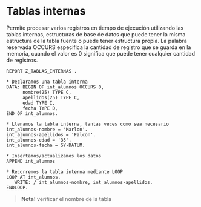 # Tablas internas
Permite procesar varios registros en tiempo de ejecución utilizando las tablas internas,
estructuras de base de datos
que puede tener la misma estructura de la tabla fuente
o puede tener estructura propia. La palabra reservada
OCCURS especifica la cantidad de registro que se
guarda en la memoria, cuando el valor es 0 significa
que puede tener cualquier cantidad de registros.

```
REPORT Z_TABLAS_INTERNAS .

* Declaramos una tabla interna
DATA: BEGIN OF int_alumnos OCCURS 0,
      nombre(25) TYPE C,
      apellidos(25) TYPE C,
      edad TYPE I,
      fecha TYPE D,
END OF int_alumnos.

* Llenamos la tabla interna, tantas veces como sea necesario
int_alumnos-nombre = 'Marlon'.
int_alumnos-apellidos = 'Falcon'.
int_alumnos-edad = '35'.
int_alumnos-fecha = SY-DATUM.

* Insertamos/actualizamos los datos
APPEND int_alumnos

* Recorremos la tabla interna mediante LOOP
LOOP AT int_alumnos.
   WRITE: / int_alumnos-nombre, int_alumnos-apellidos.
ENDLOOP.
```
> **Nota!** verificar el nombre de la tabla
